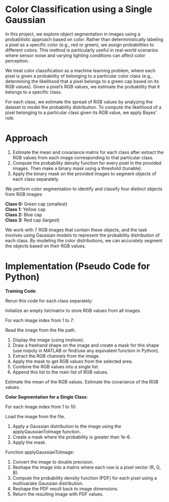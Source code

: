 # Color Classification using a Single Gaussian
In this project, we explore object segmentation in images using a probabilistic approach based on color. Rather than deterministically labeling a pixel as a specific color (e.g., red or green), we assign probabilities to different colors. This method is particularly useful in real-world scenarios where sensor noise and varying lighting conditions can affect color perception.

We treat color classification as a machine learning problem, where each pixel is given a probability of belonging to a particular color class (e.g., determining the likelihood that a pixel belongs to a green cap based on its RGB values). Given a pixel’s RGB values, we estimate the probability that it belongs to a specific class.

For each class, we estimate the spread of RGB values by analyzing the dataset to model the probability distribution. To compute the likelihood of a pixel belonging to a particular class given its RGB value, we apply Bayes' rule.

# Approach 
1) Estimate the mean and covariance matrix for each class after extract the RGB values from each image corresponding to that particular class.
2) Compute the probability density function for every pixel in the provided images. Then make a binary mask using a threshold (tunable).
3) Apply the binary mask on the provided images to segment objects of each class separately.

We perform color segmentation to identify and classify four distinct objects from RGB images:

**Class 0:** Green cap (smallest)  
**Class 1:** Yellow cap  
**Class 2:** Blue cap  
**Class 3:** Red cap (largest)


We work with 7 RGB images that contain these objects, and the task involves using Gaussian models to represent the probability distribution of each class. By modeling the color distributions, we can accurately segment the objects based on their RGB values.

# Implementation (Pseudo Code for Python)

**Training Code**:

Rerun this code for each class separately:

Initialize an empty list/matrix to store RGB values from all images.

For each image index from 1 to 7:

Read the image from the file path.
1) Display the image (using imshow).
2) Draw a freehand shape on the image and create a mask for this shape (use roipoly in MATLAB or find/use any equivalent function in Python).
3) Extract the RGB channels from the image.
4) Apply the mask to get RGB values from the selected area.
5) Combine the RGB values into a single list.
6) Append this list to the main list of RGB values.
  
Estimate the mean of the RGB values.
Estimate the covariance of the RGB values.

**Color Segmentation for a Single Class**:

For each image index from 1 to 10:

Load the image from the file.

1) Apply a Gaussian distribution to the image using the applyGaussianToImage function.
2) Create a mask where the probability is greater than 1e-6.
3) Apply the mask.
   
Function applyGaussianToImage:

1) Convert the image to double precision.
2) Reshape the image into a matrix where each row is a pixel vector (R, G, B).
3) Compute the probability density function (PDF) for each pixel using a multivariate Gaussian distribution.
4) Reshape the PDF result back to image dimensions.
5) Return the resulting image with PDF values.

 
